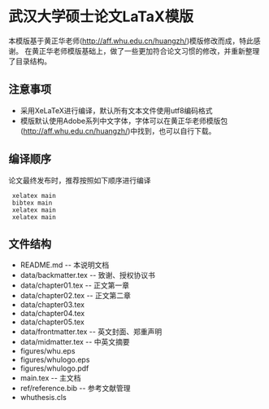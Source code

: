 武汉大学硕士论文LaTaX模版
========================

本模版基于黄正华老师(http://aff.whu.edu.cn/huangzh/)模版修改而成，特此感谢。
在黄正华老师模版基础上，做了一些更加符合论文习惯的修改，并重新整理了目录结构。


注意事项
--------

* 采用XeLaTeX进行编译，默认所有文本文件使用utf8编码格式
* 模版默认使用Adobe系列中文字体，字体可以在黄正华老师模版包(http://aff.whu.edu.cn/huangzh/)中找到，也可以自行下载。


编译顺序
--------

论文最终发布时，推荐按照如下顺序进行编译

     xelatex main
     bibtex main
     xelatex main
     xelatex main


文件结构
--------

* README.md -- 本说明文档
* data/backmatter.tex -- 致谢、授权协议书
* data/chapter01.tex -- 正文第一章
* data/chapter02.tex -- 正文第二章
* data/chapter03.tex
* data/chapter04.tex
* data/chapter05.tex
* data/frontmatter.tex -- 英文封面、郑重声明
* data/midmatter.tex -- 中英文摘要
* figures/whu.eps
* figures/whulogo.eps
* figures/whulogo.pdf
* main.tex -- 主文档
* ref/reference.bib -- 参考文献管理
* whuthesis.cls
